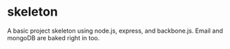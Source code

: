 skeleton
========

A basic project skeleton using node.js, express, and backbone.js. Email and mongoDB are baked right in too.